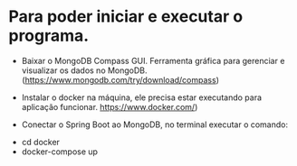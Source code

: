 # Para poder iniciar e executar o programa.

* Baixar o MongoDB Compass GUI.
Ferramenta gráfica para gerenciar e visualizar os dados no MongoDB. (https://www.mongodb.com/try/download/compass)

* Instalar o docker na máquina, ele precisa estar executando para aplicação funcionar.
  https://www.docker.com/)

* Conectar o Spring Boot ao MongoDB, no terminal executar o comando:
- cd docker
- docker-compose up

